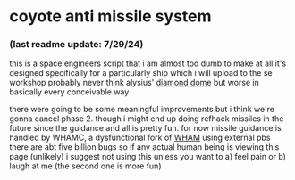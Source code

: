 # coyote anti missile system
### (last readme update: 7/29/24)
this is a space engineers script that i am almost too dumb to make at all
it's designed specifically for a particularly ship which i will upload to the se workshop probably never
think alysius' [diamond dome](https://github.com/wellstat/SpaceEngineers/blob/master/IngameScripts/DiamondDomeDefense.cs) but worse in basically every conceivable way

there were going to be some meaningful improvements but i think we're gonna cancel phase 2.
though i might end up doing refhack missiles in the future since the guidance and all is pretty fun.
for now missile guidance is handled by WHAMC, a dysfunctional fork of [WHAM](https://github.com/Whiplash141/SpaceEngineersScripts/blob/master/Released/WHAM.cs) using external pbs
there are abt five billion bugs so if any actual human being is viewing this page (unlikely) i suggest not using this unless you want to a) feel pain or b) laugh at me 
(the second one is more fun)
